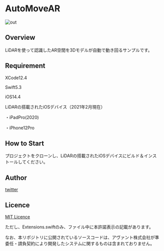 # AutoMoveAR

![out](https://user-images.githubusercontent.com/78395651/109278646-19cb2480-785c-11eb-9cd8-37886a68871f.gif)


## Overview
LiDARを使って認識したAR空間を3Dモデルが自動で動き回るサンプルです。

## Requirement
XCode12.4

Swift5.3

iOS14.4

LiDARの搭載されたiOSデバイス（2021年2月現在）

・iPadPro(2020)

・iPhone12Pro

## How to Start
プロジェクトをクローンし、LiDARの搭載されたiOSデバイスにビルド＆インストールしてください。

## Author
[twitter](https://twitter.com/LabAvant)

## Licence
[MIT Licence](https://github.com/y-taka-avant/AutoMoveAR/blob/main/LICENSE)

ただし、Extensions.swiftのみ、ファイル中に本許諾表示の記載があります。

なお、本リポジトリに公開されているソースコードは、アヴァント株式会社が準委任・請負契約により開発したシステムに関するものは含まれておりません。
